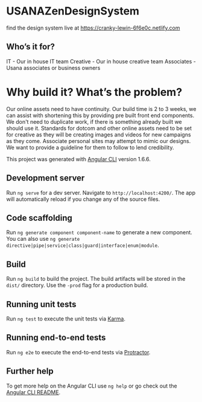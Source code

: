 # USANAZenDesignSystem
  find the design system live at https://cranky-lewin-6f6e0c.netlify.com
## Who’s it for?

IT - Our in house IT team
Creative - Our in house creative team
Associates - Usana associates or business owners

# Why build it? What’s the problem?

Our online assets need to have continuity.
Our build time is 2 to 3 weeks, we can assist with shortening this by providing pre built front end components.
We don't need to duplicate work, if there is something already built we should use it.
Standards for dotcom and other online assets need to be set for creative as they will be creating images and videos for new campaigns as they come. 
Associate personal sites may attempt to mimic our designs. We want to provide a guideline for them to follow to lend credibility.

This project was generated with [Angular CLI](https://github.com/angular/angular-cli) version 1.6.6.

## Development server

Run `ng serve` for a dev server. Navigate to `http://localhost:4200/`. The app will automatically reload if you change any of the source files.

## Code scaffolding

Run `ng generate component component-name` to generate a new component. You can also use `ng generate directive|pipe|service|class|guard|interface|enum|module`.

## Build

Run `ng build` to build the project. The build artifacts will be stored in the `dist/` directory. Use the `-prod` flag for a production build.

## Running unit tests

Run `ng test` to execute the unit tests via [Karma](https://karma-runner.github.io).

## Running end-to-end tests

Run `ng e2e` to execute the end-to-end tests via [Protractor](http://www.protractortest.org/).

## Further help

To get more help on the Angular CLI use `ng help` or go check out the [Angular CLI README](https://github.com/angular/angular-cli/blob/master/README.md).
